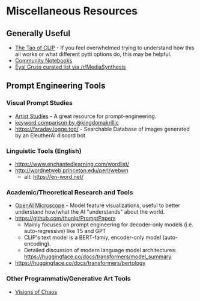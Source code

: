 # Miscellaneous Resources

## Generally Useful

* [The Tao of CLIP](https://docs.google.com/document/d/1EvkiHa12ButetruSBr82MJeomHfVRkvczB9-FgqtJ48/edit) - If you feel overwhelmed trying to understand how this all works or what different pytti options do, this may be helpful.
* [Community Notebooks](https://docs.google.com/document/d/1ON4unvrGC2fSEAHMVb4idopPlWmzM0Lx5cxiOXG47k4/edit)
* [Eyal Gruss curated list via /r/MediaSynthesis](https://docs.google.com/document/d/1N57oAF7j9SuHcy5zg2VZWhttLwR_uEldeMr-VKzlVIQ/edit)

## Prompt Engineering Tools

### Visual Prompt Studies

* [Artist Studies](https://remidurant.com/artists/#) - A great resource for prompt-engineering.
* [keyword comparison by @kingdomakrillic](https://imgur.com/a/SnSIQRu)
* https://faraday.logge.top/ - Searchable Database of images generated by an EleutherAI discord bot

### Linguistic Tools (English)

* https://www.enchantedlearning.com/wordlist/
* http://wordnetweb.princeton.edu/perl/webwn
  * alt: https://en-word.net/

### Academic/Theoretical Research and Tools

* [OpenAI Microscope](https://microscope.openai.com/models) - Model feature visualizations, useful to better understand how/what the AI "understands" about the world.
* https://github.com/thunlp/PromptPapers
  * Mainly focuses on prompt engineering for decoder-only models (i.e. auto-regressive) like T5 and GPT
  * CLIP's text model is a BERT-famiy, encoder-only model (auto-encoding).
  * Detailed discussion of modern language model architectures: https://huggingface.co/docs/transformers/model_summary
* https://huggingface.co/docs/transformers/bertology 

### Other Programmativ/Generative Art Tools
* [Visions of Chaos](https://www.softology.com.au/voc.htm)
